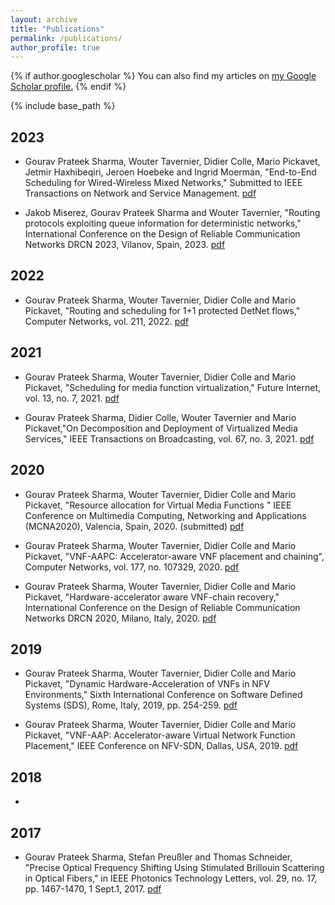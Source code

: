 ```yaml
---
layout: archive
title: "Publications"
permalink: /publications/
author_profile: true
---
```


{% if author.googlescholar %}
  You can also find my articles on <u><a href="{{author.googlescholar}}">my Google Scholar profile</a>.</u>
{% endif %}

{% include base_path %}


## 2023
* Gourav Prateek Sharma, Wouter Tavernier, Didier Colle, Mario Pickavet,
Jetmir Haxhibeqiri, Jeroen Hoebeke and Ingrid Moerman, "End-to-End Scheduling for Wired-Wireless Mixed Networks," Submitted to IEEE Transactions on Network and Service Management. [pdf](https://gourav-prateek-sharma.github.io/files/_.pdf)

* Jakob Miserez, Gourav Prateek Sharma and Wouter Tavernier, "Routing protocols exploiting queue information for deterministic networks," International Conference on the Design of Reliable Communication Networks DRCN 2023, Vilanov, Spain, 2023. [pdf](https://gourav-prateek-sharma.github.io/files/publications/routing_proto_queue.pdf)

## 2022
* Gourav Prateek Sharma, Wouter Tavernier, Didier Colle and Mario Pickavet, "Routing and scheduling for 1+1 protected DetNet flows," Computer Networks, vol. 211, 2022. [pdf](https://gourav-prateek-sharma.github.io/files/publications/1+1_rtsch_detnet.pdf)

## 2021
* Gourav Prateek Sharma, Wouter Tavernier, Didier Colle and Mario Pickavet, "Scheduling for media function virtualization," Future Internet, vol. 13, no. 7, 2021. [pdf](https://gourav-prateek-sharma.github.io/files/publications/schd_mfv.pdf)

* Gourav Prateek Sharma, Didier Colle, Wouter Tavernier and Mario Pickavet,"On Decomposition and Deployment of Virtualized Media Services," IEEE Transactions on Broadcasting, vol. 67, no. 3, 2021. [pdf](https://gourav-prateek-sharma.github.io/files/publications/deploy_decomp_mfv.pdf)

## 2020

* Gourav Prateek Sharma, Wouter Tavernier, Didier Colle and Mario Pickavet, "Resource allocation for Virtual Media Functions " IEEE Conference on Multimedia Computing, Networking and Applications (MCNA2020), Valencia, Spain, 2020. (submitted) [pdf](https://gourav-prateek-sharma.github.io/files/publications/resource_improv_vmf.pdf)

* Gourav Prateek Sharma, Wouter Tavernier, Didier Colle and Mario Pickavet, "VNF-AAPC: Accelerator-aware VNF placement and chaining", Computer Networks, vol. 177, no. 107329, 2020. [pdf](https://gourav-prateek-sharma.github.io/files/publications/vnf_aapc.pdf)

* Gourav Prateek Sharma, Wouter Tavernier, Didier Colle and Mario Pickavet, "Hardware-accelerator aware VNF-chain recovery," International Conference on the Design of Reliable Communication Networks DRCN 2020, Milano, Italy, 2020. [pdf](https://gourav-prateek-sharma.github.io/files/publications/hw_accel_aware_vnf_recov.pdf)

## 2019
* Gourav Prateek Sharma, Wouter Tavernier, Didier Colle and Mario Pickavet, "Dynamic Hardware-Acceleration of VNFs in NFV Environments," Sixth International Conference on Software Defined Systems (SDS), Rome, Italy, 2019, pp. 254-259. [pdf](https://gourav-prateek-sharma.github.io/files/publications/dynamic_vnf_accel.pdf)

* Gourav Prateek Sharma, Wouter Tavernier, Didier Colle and Mario Pickavet, "VNF-AAP: Accelerator-aware Virtual Network Function Placement," IEEE Conference on NFV-SDN, Dallas, USA, 2019. [pdf](https://gourav-prateek-sharma.github.io/files/publications/vnf_aap.pdf)

## 2018
* 

## 2017
* Gourav Prateek Sharma, Stefan Preußler and Thomas Schneider, "Precise Optical Frequency Shifting Using Stimulated Brillouin Scattering in Optical Fibers," in IEEE Photonics Technology Letters, vol. 29, no. 17, pp. 1467-1470, 1 Sept.1, 2017. [pdf](https://gourav-prateek-sharma.github.io/files/_.pdf)

